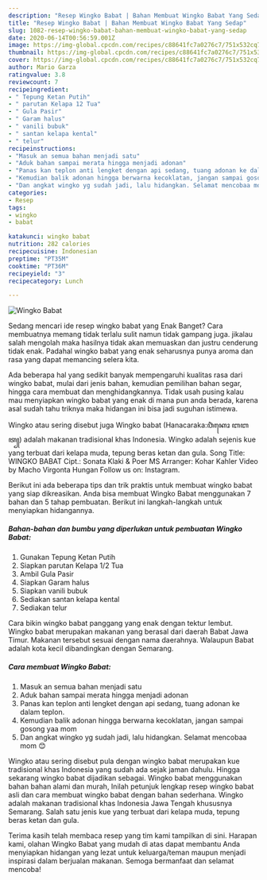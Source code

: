 ```yaml
---
description: "Resep Wingko Babat | Bahan Membuat Wingko Babat Yang Sedap"
title: "Resep Wingko Babat | Bahan Membuat Wingko Babat Yang Sedap"
slug: 1082-resep-wingko-babat-bahan-membuat-wingko-babat-yang-sedap
date: 2020-06-14T00:56:59.001Z
image: https://img-global.cpcdn.com/recipes/c88641fc7a0276c7/751x532cq70/wingko-babat-foto-resep-utama.jpg
thumbnail: https://img-global.cpcdn.com/recipes/c88641fc7a0276c7/751x532cq70/wingko-babat-foto-resep-utama.jpg
cover: https://img-global.cpcdn.com/recipes/c88641fc7a0276c7/751x532cq70/wingko-babat-foto-resep-utama.jpg
author: Mario Garza
ratingvalue: 3.8
reviewcount: 7
recipeingredient:
- " Tepung Ketan Putih"
- " parutan Kelapa 12 Tua"
- " Gula Pasir"
- " Garam halus"
- " vanili bubuk"
- " santan kelapa kental"
- " telur"
recipeinstructions:
- "Masuk an semua bahan menjadi satu"
- "Aduk bahan sampai merata hingga menjadi adonan"
- "Panas kan teplon anti lengket dengan api sedang, tuang adonan ke dalam teplon."
- "Kemudian balik adonan hingga berwarna kecoklatan, jangan sampai gosong yaa mom"
- "Dan angkat wingko yg sudah jadi, lalu hidangkan. Selamat mencobaa mom 😊"
categories:
- Resep
tags:
- wingko
- babat

katakunci: wingko babat 
nutrition: 282 calories
recipecuisine: Indonesian
preptime: "PT35M"
cooktime: "PT36M"
recipeyield: "3"
recipecategory: Lunch

---
```



![Wingko Babat](https://img-global.cpcdn.com/recipes/c88641fc7a0276c7/751x532cq70/wingko-babat-foto-resep-utama.jpg)

Sedang mencari ide resep wingko babat yang Enak Banget? Cara membuatnya memang tidak terlalu sulit namun tidak gampang juga. jikalau salah mengolah maka hasilnya tidak akan memuaskan dan justru cenderung tidak enak. Padahal wingko babat yang enak seharusnya punya aroma dan rasa yang dapat memancing selera kita.

Ada beberapa hal yang sedikit banyak mempengaruhi kualitas rasa dari wingko babat, mulai dari jenis bahan, kemudian pemilihan bahan segar, hingga cara membuat dan menghidangkannya. Tidak usah pusing kalau mau menyiapkan wingko babat yang enak di mana pun anda berada, karena asal sudah tahu triknya maka hidangan ini bisa jadi suguhan istimewa.

Wingko atau sering disebut juga Wingko babat (Hanacaraka:ꦮꦶꦁꦏꦺꦴ ꦧꦧꦠ꧀) adalah makanan tradisional khas Indonesia. Wingko adalah sejenis kue yang terbuat dari kelapa muda, tepung beras ketan dan gula. Song Title: WINGKO BABAT Cipt.: Sonata Klaki &amp; Poer MS Arranger: Kohar Kahler Video by Macho Virgonta Hungan Follow us on: Instagram.


Berikut ini ada beberapa tips dan trik praktis untuk membuat wingko babat yang siap dikreasikan. Anda bisa membuat Wingko Babat menggunakan 7 bahan dan 5 tahap pembuatan. Berikut ini langkah-langkah untuk menyiapkan hidangannya.

<!--inarticleads1-->

##### Bahan-bahan dan bumbu yang diperlukan untuk pembuatan Wingko Babat:

1. Gunakan  Tepung Ketan Putih
1. Siapkan  parutan Kelapa 1/2 Tua
1. Ambil  Gula Pasir
1. Siapkan  Garam halus
1. Siapkan  vanili bubuk
1. Sediakan  santan kelapa kental
1. Sediakan  telur


Cara bikin wingko babat panggang yang enak dengan tektur lembut. Wingko babat merupakan makanan yang berasal dari daerah Babat Jawa Timur. Makanan tersebut sesuai dengan nama daerahnya. Walaupun Babat adalah kota kecil dibandingkan dengan Semarang. 

<!--inarticleads2-->

##### Cara membuat Wingko Babat:

1. Masuk an semua bahan menjadi satu
1. Aduk bahan sampai merata hingga menjadi adonan
1. Panas kan teplon anti lengket dengan api sedang, tuang adonan ke dalam teplon.
1. Kemudian balik adonan hingga berwarna kecoklatan, jangan sampai gosong yaa mom
1. Dan angkat wingko yg sudah jadi, lalu hidangkan. Selamat mencobaa mom 😊


Wingko atau sering disebut pula dengan wingko babat merupakan kue tradisional khas Indonesia yang sudah ada sejak jaman dahulu. Hingga sekarang wingko babat dijadikan sebagai. Wingko babat menggunakan bahan bahan alami dan murah, Inilah petunjuk lengkap resep wingko babat asli dan cara membuat wingko babat dengan bahan sederhana. Wingko adalah makanan tradisional khas Indonesia Jawa Tengah khususnya Semarang. Salah satu jenis kue yang terbuat dari kelapa muda, tepung beras ketan dan gula. 

Terima kasih telah membaca resep yang tim kami tampilkan di sini. Harapan kami, olahan Wingko Babat yang mudah di atas dapat membantu Anda menyiapkan hidangan yang lezat untuk keluarga/teman maupun menjadi inspirasi dalam berjualan makanan. Semoga bermanfaat dan selamat mencoba!
